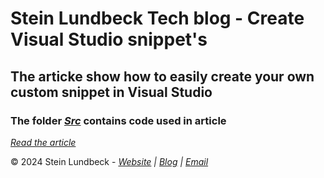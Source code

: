 # Stein Lundbeck Tech blog - Create Visual Studio snippet's

## The articke show how to easily create your own custom snippet in Visual Studio

### The folder *[Src](https://github.com/SteinLundbeckTech/Blog.VSSnippets/Src)* contains code used in article

*[Read the article](https://blog.sltech.no/Stein/Article/5)*

&copy; 2024 Stein Lundbeck - *[Website](https://sltech.no) | [Blog](https://blog.sltech.no) | [Email](mailto:stein@sltech.no)*
